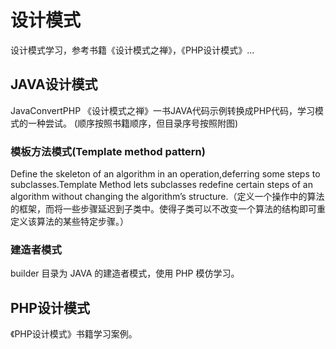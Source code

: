 # 设计模式 #
设计模式学习，参考书籍《设计模式之禅》，《PHP设计模式》...

## JAVA设计模式 ##
JavaConvertPHP 《设计模式之禅》一书JAVA代码示例转换成PHP代码，学习模式的一种尝试。
(顺序按照书籍顺序，但目录序号按照附图)

### 模板方法模式(Template method pattern) ###
Define the skeleton of an algorithm in an operation,deferring some steps to subclasses.Template Method lets subclasses redefine certain steps of an algorithm without changing the algorithm’s structure.（定义一个操作中的算法的框架，而将一些步骤延迟到子类中。使得子类可以不改变一个算法的结构即可重定义该算法的某些特定步骤。）


### 建造者模式 ###
builder 目录为 JAVA 的建造者模式，使用 PHP 模仿学习。









## PHP设计模式 ##
《PHP设计模式》书籍学习案例。



